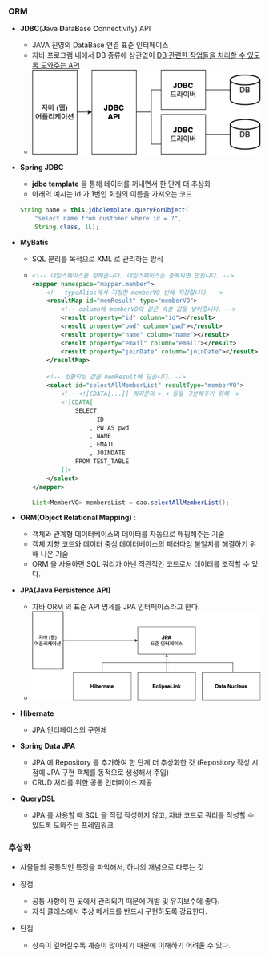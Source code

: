 ### ORM

- **JDBC**(**J**ava **D**ata**B**ase **C**onnectivity) API
  - JAVA 진영의 DataBase 연결 표준 인터페이스
  - 자바 프로그램 내에서 DB 종류에 상관없이 <U>DB 관련한 작업들을 처리할 수 있도록 도와주는 API</U>  
  - ![JDBC_API](image/JDBCAPI.png)



- **Spring JDBC**
  - **jdbc template** 을 통해 데이터를 꺼내면서 한 단계 더 추상화  
  - 아래의 예시는 id 가 1번인 회원의 이름을 가져오는 코드
  ```java
  String name = this.jdbcTemplate.queryForObject(
      "select name from customer where id = ?",
      String.class, 1L);
  ```  
  
- **MyBatis**
  - SQL 분리를 목적으로 XML 로 관리하는 방식    
  - 
    ```XML
    <!-- 네임스페이스를 정해줍니다. 네임스페이스는 중복되면 안됩니다. -->
    <mapper namespace="mapper.member">
        <!-- typeAlias에서 지정한 memberVO 빈에 저장합니다. -->
        <resultMap id="memResult" type="memberVO">
            <!-- column에 memberVO와 같은 속성 값을 넣어줍니다. -->
            <result property="id" column="id"></result>
            <result property="pwd" column="pwd"></result>
            <result property="name" column="name"></result>
            <result property="email" column="email"></result>
            <result property="joinDate" column="joinDate"></result>
        </resultMap>
      
        <!-- 반환되는 값을 memResult에 담습니다. -->
        <select id="selectAllMemberList" resultType="memberVO">
            <!-- <![CDATA[...]] 쿼리문의 >,< 등을 구분해주기 위해-->
            <![CDATA[
                SELECT 
                      ID
                    , PW AS pwd
                    , NAME
                    , EMAIL
                    , JOINDATE
                FROM TEST_TABLE
            ]]>
        </select>
    </mapper>
    ```
    
    ```java
    List<MemberVO> membersList = dao.selectAllMemberList();
    ```
    
- **ORM(Object Relational Mapping)** : 
  - 객체와 관계형 데이터베이스의 데이터를 자동으로 매핑해주는 기술
  - 객체 지향 코드와 데이터 중심 데이터베이스의 패러다임 불일치를 해결하기 위해 나온 기술  
  - ORM 을 사용하면 SQL 쿼리가 아닌 직관적인 코드로서 데이터를 조작할 수 있다. 

- **JPA(Java Persistence API)**
  - 자바 ORM 의 표준 API 명세를 JPA 인터페이스라고 한다.
  - ![JPA](image/JPA.png)  
  
  
- **Hibernate**
  - JPA 인터페이스의 구현체

  
- **Spring Data JPA**
  - JPA 에 Repository 를 추가하여 한 단계 더 추상화한 것 (Repository 작성 시점에 JPA 구현 객체를 동적으로 생성해서 주입)
  - CRUD 처리를 위한 공통 인터페이스 제공  
    

- **QueryDSL**
  - JPA 를 사용할 때 SQL 을 직접 작성하지 않고, 자바 코드로 쿼리를 작성할 수 있도록 도와주는 프레임워크

### 추상화
- 사물들의 공통적인 특징을 파악해서, 하나의 개념으로 다루는 것  

- 장점
  - 공통 사항이 한 곳에서 관리되기 때문에 개발 및 유지보수에 좋다.
  - 자식 클래스에서 추상 메서드를 반드시 구현하도록 강요한다.
  
- 단점
  - 상속이 깊어질수록 계층이 많아지기 때문에 이해하기 어려울 수 있다.